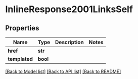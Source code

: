 # InlineResponse2001LinksSelf

## Properties
Name | Type | Description | Notes
------------ | ------------- | ------------- | -------------
**href** | **str** |  | 
**templated** | **bool** |  | 

[[Back to Model list]](../README.md#documentation-for-models) [[Back to API list]](../README.md#documentation-for-api-endpoints) [[Back to README]](../README.md)


